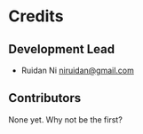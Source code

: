 # Credits


## Development Lead

* Ruidan Ni <niruidan@gmail.com>

## Contributors

None yet. Why not be the first?
